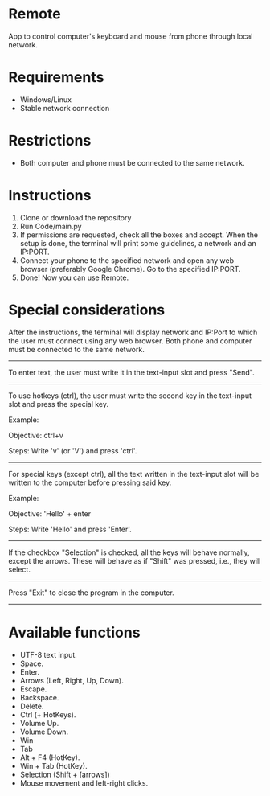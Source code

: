 # Remote
App to control computer's keyboard and mouse from phone through local network.

# Requirements
- Windows/Linux
- Stable network connection

# Restrictions
- Both computer and phone must be connected to the same network.

# Instructions
1. Clone or download the repository
2. Run Code/main.py
3. If permissions are requested, check all the boxes and accept. When the setup is done, the terminal will print some guidelines, a network and an IP:PORT.
4. Connect your phone to the specified network and open any web browser (preferably Google Chrome). Go to the specified IP:PORT.
5. Done! Now you can use Remote.

# Special considerations
After the instructions, the terminal will display network and
IP:Port to which the user must connect using any web browser. 
Both phone and computer must be connected to the same network.
****************************************************************
To enter text, the user must write it in the text-input slot and
press "Send".
****************************************************************
To use hotkeys (ctrl), the user must write the second key in the
text-input slot and press the special key.

Example: 

Objective: ctrl+v

Steps: Write 'v' (or 'V') and press 'ctrl'.
****************************************************************
For special keys (except ctrl), all the text written in the
text-input slot will be written to the computer before pressing
said key.

Example: 

Objective: 'Hello' + enter

Steps: Write 'Hello' and press 'Enter'.
****************************************************************
If the checkbox "Selection" is checked, all the keys will
behave normally, except the arrows. These will behave as if
"Shift" was pressed, i.e., they will select.
****************************************************************
Press "Exit" to close the program in the computer.
****************************************************************


# Available functions
- UTF-8 text input.
- Space.
- Enter.
- Arrows (Left, Right, Up, Down).
- Escape.
- Backspace.
- Delete.
- Ctrl (+ HotKeys).
- Volume Up.
- Volume Down.
- Win
- Tab
- Alt + F4 (HotKey).
- Win + Tab (HotKey).
- Selection (Shift + [arrows])
- Mouse movement and left-right clicks.
